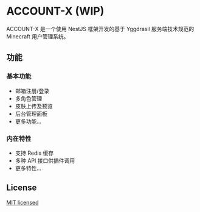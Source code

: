 # ACCOUNT-X (WIP)
ACCOUNT-X 是一个使用 NestJS 框架开发的基于 Yggdrasil 服务端技术规范的 Minecraft 用户管理系统。

## 功能
### 基本功能
- 邮箱注册/登录
- 多角色管理
- 皮肤上传及预览
- 后台管理面板
- 更多功能...

### 内在特性
- 支持 Redis 缓存
- 多种 API 接口供插件调用
- 更多特性...

## License

  [MIT licensed](LICENSE)
